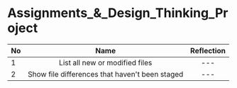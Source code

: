 # Assignments_&_Design_Thinking_Project
| No | Name | Reflection |
| --- | :---: | :---: |
| 1 | List all new or modified files <br> | --- |
| 2 | Show file differences that haven't been staged <br>| --- |